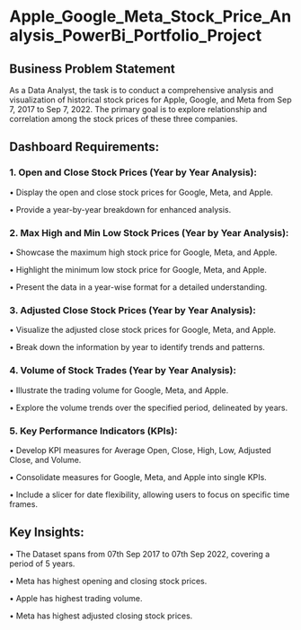 # Apple_Google_Meta_Stock_Price_Analysis_PowerBi_Portfolio_Project

## Business Problem Statement

As a Data Analyst, the task is to conduct a comprehensive analysis and visualization of historical stock prices for  Apple, Google, and Meta from Sep 7, 2017 to Sep 7, 2022. The primary goal is to explore relationship and correlation among the stock prices of these three companies.

## Dashboard Requirements:

### 1. Open and Close Stock Prices (Year by Year Analysis):

•	Display the open and close stock prices for Google, Meta, and Apple.

•	Provide a year-by-year breakdown for enhanced analysis.

### 2. Max High and Min Low Stock Prices (Year by Year Analysis):

•	Showcase the maximum high stock price for Google, Meta, and Apple.

•	Highlight the minimum low stock price for Google, Meta, and Apple.

•	Present the data in a year-wise format for a detailed understanding.

### 3. Adjusted Close Stock Prices (Year by Year Analysis):

•	Visualize the adjusted close stock prices for Google, Meta, and Apple.

•	Break down the information by year to identify trends and patterns.

### 4. Volume of Stock Trades (Year by Year Analysis):

•	Illustrate the trading volume for Google, Meta, and Apple.

•	Explore the volume trends over the specified period, delineated by years.

### 5. Key Performance Indicators (KPIs):

•	Develop KPI measures for Average Open, Close, High, Low, Adjusted Close, and Volume.

•	Consolidate measures for Google, Meta, and Apple into single KPIs.

•	Include a slicer for date flexibility, allowing users to focus on specific time frames.

## Key Insights:

•	The Dataset spans from 07th Sep 2017 to 07th Sep 2022, covering a period of 5 years.

•	Meta has highest opening and closing stock prices.

•	Apple has highest trading volume.

•	Meta has highest adjusted closing stock prices.

